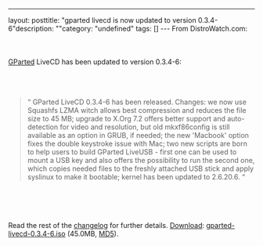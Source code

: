 --- 
layout: posttitle: "gparted livecd is now updated to version 0.3.4-6"description: ""category: "undefined" tags: [] --- From DistroWatch.com: <br /><br/><br /><br/><a href="http://gparted.sourceforge.net/livecd.php">GParted</a> LiveCD has been updated to version 0.3.4-6: <br /><br/><br /><br/><blockquote>
  <span class="bqstart">&#8220;</span>
  GParted LiveCD 0.3.4-6 has been released. Changes: we now use Squashfs LZMA witch allows best compression and reduces the file size to 45 MB; upgrade to X.Org 7.2 offers better support and auto-detection for video and resolution, but old mkxf86config is still available as an option in GRUB, if needed; the new 'Macbook' option fixes the double keystroke issue with Mac; two new scripts are born to help users to build GParted LiveUSB - first one can be used to mount a USB key and also offers the possibility to run the second one, which copies needed files to the freshly attached USB stick and apply syslinux to make it bootable; kernel has been updated to 2.6.20.6.
 <span class="bqend">&#8220;</span>
</blockquote><br/>  <br/><br /><br/>Read the rest of the <a href="http://sourceforge.net/project/shownotes.php?release_id=500778">changelog</a> for further details. <a href="http://sourceforge.net/project/showfiles.php?group_id=115843">Download</a>: <a href="http://downloads.sourceforge.net/gparted/gparted-livecd-0.3.4-6.iso">gparted-livecd-0.3.4-6.iso</a> (45.0MB, <a href="http://sourceforge.net/project/shownotes.php?release_id=500778">MD5</a>).